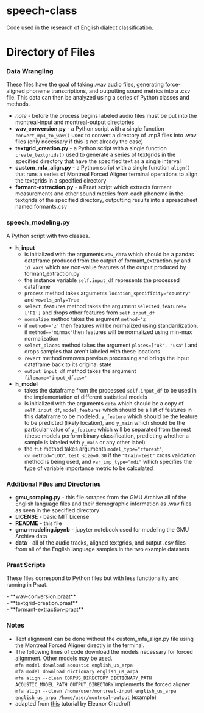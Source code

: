 # speech-class
Code used in the research of English dialect classification.
# Directory of Files
### Data Wrangling
<p> These files have the goal of taking .wav audio files, generating force-aligned phoneme transcriptions, and outputting sound metrics into a .csv file. This data
can then be analyzed using a series of Python classes and methods. </p>

- *note* - before the process begins labeled audio files must be put into the montreal-input and montreal-output directories <br>
- **wav_conversion.py** - a Python script with a single function `convert_mp3_to_wav()` used to convert a directory of .mp3 files into .wav files (only necessary if this is not already the case) <br>
- **textgrid_creation.py** - a Python script with a single function `create_textgrids()` used to generate a series of textgrids in the specified directory that have the specified text as a single interval <br>
- **custom_mfa_align.py** - a Python script with a single function `align()` that runs a series of Montreal Forced Aligner terminal operations to align the textgrids in a specified directory <br> 
- **formant-extraction.py** - a Praat script which extracts formant measurements and other sound metrics from each phoneme in the textgrids of the specified directory, outputting results 
into a spreadsheet named formants.csv <br>
  
### speech_modeling.py
<p> A Python script with two classes. </p>

- **h_input**
  - is initialized with the arguments `raw_data` which should be a pandas dataframe produced from the output of formant_extraction.py 
and `id_vars` which are non-value features of the output produced by formant_extraction.py <br>
  - the instance variable `self.input_df` represents the processed dataframe <br>
  - `process` method takes arguments `location_specificity="country"` and `vowels_only=True` <br>
  - `select_features` method takes the argument `selected_features=['F1']` and drops other features from `self.input_df` <br>
  - `normalize` method takes the argument `method='z'` <br>
  - if `method=='z'` then features will be normalized using standardization, if `method=='minmax'`then features will be normalized using min-max normalization <br>
  - `select_places` method takes the argument `places=["uk", "usa"]` and drops samples that aren't labeled with these locations <br>
  - `revert` method removes previous processing and brings the input dataframe back to its original state <br>
  - `output_input_df` method takes the argument `filename="input_df.csv"` <br>
- **h_model**
  - takes the dataframe from the processed `self.input_df` to be used in the implementation of different statistical models <br>
  - is initialized with the arguments `data` which should be a copy of `self.input_df`, `model_features` which should be a list of features in this dataframe to be modeled, 
`y_feature` which should be the feature to be predicted (likely location), and `y_main` which should be the particular value of `y_feature` which will be separated from the 
rest (these models perform binary classification, predicting whether a sample is labeled with `y_main` or any other label) <br>
  - the `fit` method takes arguments `model_type="rforest"`, `cv_method="LOO"`, `test_size=0.30` if the `"train-test"` cross validation method is being used, 
and `var_imp_type="mdi"` which specifies the type of variable importance metric to be calculated

### Additional Files and Directories<br>
- **gmu_scraping.py** - this file scrapes from the GMU Archive all of the English language files and their demographic information as .wav files as seen in the specified directory <br>
- **LICENSE** - basic MIT License <br>
- **README** - this file <br>
- **gmu-modeling.ipynb** - jupyter notebook used for modeling the GMU Archive data <br>
- **data** - all of the audio tracks, aligned textgrids, and output .csv files from all of the English language samples in the two example datasets <br>

### Praat Scripts<br>
<p> These files correspond to Python files but with less functionality and running in Praat.</p>
- **wav-conversion.praat** <br>
- **textgrid-creation.praat** <br>
- **formant-extraction-praat** <br>

### Notes<br>
- Text alignment can be done without the custom_mfa_align.py file using the Montreal Forced Aligner directly in the terminal. <br>
- The following lines of code download the models necessary for forced alignment. Other models may be used. <br>
`mfa model download acoustic english_us_arpa` <br>
`mfa model download dictionary english_us_arpa` <br>
`mfa align --clean CORPUS_DIRECTORY DICTIONARY_PATH ACOUSTIC_MODEL_PATH OUTPUT_DIRECTORY` implements the forced aligner <br>
`mfa align --clean /home/user/montreal-input english_us_arpa english_us_arpa /home/user/montreal-output` (example) <br>
- adapted from [this](https://eleanorchodroff.com/tutorial/montreal-forced-aligner.html) tutorial by Eleanor Chodroff
